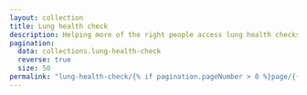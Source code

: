 ```yaml
---
layout: collection
title: Lung health check
description: Helping more of the right people access lung health checks.
pagination:
  data: collections.lung-health-check
  reverse: true
  size: 50
permalink: "lung-health-check/{% if pagination.pageNumber > 0 %}page/{{ pagination.pageNumber + 1 }}{% endif %}/"
---
```

